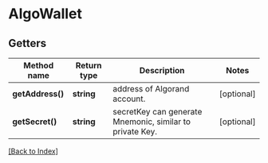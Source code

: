 # AlgoWallet

## Getters

Method name | Return type | Description | Notes
------------ | ------------- | ------------- | -------------
**getAddress()** | **string** | address of Algorand account. | [optional]
**getSecret()** | **string** | secretKey can generate Mnemonic, similar to private Key. | [optional]

[[Back to Index]](../index.md)
